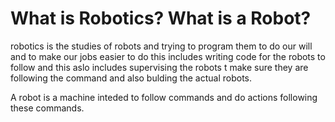 # What is Robotics? What is a Robot?
robotics is the studies of robots and trying to program them to do our will and to make our jobs easier to do this includes writing code for the robots to follow and this aslo includes supervising the robots t make sure they are following the command and also bulding the actual robots.

A robot is a machine inteded to follow commands and do actions following these commands.


